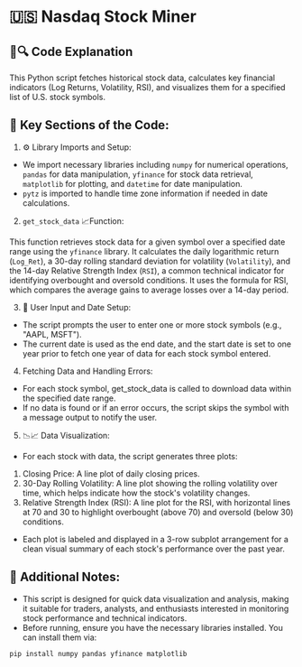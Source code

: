 # 🇺🇸 Nasdaq Stock Miner

## 📄🔍 Code Explanation
This Python script fetches historical stock data, calculates key financial indicators (Log Returns, Volatility, RSI), and visualizes them for a specified list of U.S. stock symbols.

## 🔑 Key Sections of the Code:
1. ⚙️ Library Imports and Setup:

* We import necessary libraries including ```numpy``` for numerical operations, ```pandas``` for data manipulation, ```yfinance``` for stock data retrieval, ```matplotlib``` for plotting, and ```datetime``` for date manipulation.
* ```pytz``` is imported to handle time zone information if needed in date calculations.

2. ```get_stock_data``` 📈Function:

This function retrieves stock data for a given symbol over a specified date range using the ```yfinance``` library.
It calculates the daily logarithmic return (```Log_Ret```), a 30-day rolling standard deviation for volatility (```Volatility```), and the 14-day Relative Strength Index (```RSI```), a common technical indicator for identifying overbought and oversold conditions.
It uses the formula for RSI, which compares the average gains to average losses over a 14-day period.

3. 📅 User Input and Date Setup:

* The script prompts the user to enter one or more stock symbols (e.g., "AAPL, MSFT").
* The current date is used as the end date, and the start date is set to one year prior to fetch one year of data for each stock symbol entered.

4. Fetching Data and Handling Errors:

* For each stock symbol, get_stock_data is called to download data within the specified date range.
* If no data is found or if an error occurs, the script skips the symbol with a message output to notify the user.

5. 📉📈 Data Visualization:

* For each stock with data, the script generates three plots:
1. Closing Price: A line plot of daily closing prices.
2. 30-Day Rolling Volatility: A line plot showing the rolling volatility over time, which helps indicate how the stock's volatility changes.
3. Relative Strength Index (RSI): A line plot for the RSI, with horizontal lines at 70 and 30 to highlight overbought (above 70) and oversold (below 30) conditions.
* Each plot is labeled and displayed in a 3-row subplot arrangement for a clean visual summary of each stock's performance over the past year.

## 📌 Additional Notes:
* This script is designed for quick data visualization and analysis, making it suitable for traders, analysts, and enthusiasts interested in monitoring stock performance and technical indicators.
* Before running, ensure you have the necessary libraries installed. You can install them via:
```
pip install numpy pandas yfinance matplotlib
```
